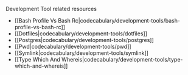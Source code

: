 Development Tool related resources

* [[Bash Profile Vs Bash Rc|codecabulary/development-tools/bash-profile-vs-bash-rc]]
* [[Dotfiles|codecabulary/development-tools/dotfiles]]
* [[Postgres|codecabulary/development-tools/postgres]]
* [[Pwd|codecabulary/development-tools/pwd]]
* [[Symlink|codecabulary/development-tools/symlink]]
* [[Type Which And Whereis|codecabulary/development-tools/type-which-and-whereis]]